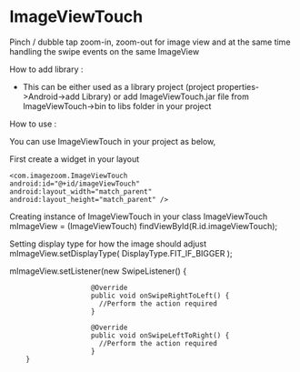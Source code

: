 ImageViewTouch
==============

Pinch / dubble tap zoom-in, zoom-out for image view and at the same time handling the swipe events on the same ImageView 


How to add library :

- This can be either 
     used as a library project (project properties->Android->add Library) 
  or 
     add ImageViewTouch.jar file from ImageViewTouch->bin to libs folder in your project
     
     
How to use :

   You can use ImageViewTouch in your project as below,
   
   
   First create a widget in your layout
   
    <com.imagezoom.ImageViewTouch 
    android:id="@+id/imageViewTouch"
    android:layout_width="match_parent"
    android:layout_height="match_parent" />
   
   
   
   Creating instance of ImageViewTouch in your class
   ImageViewTouch mImageView = (ImageViewTouch) findViewById(R.id.imageViewTouch);
   
   Setting display type for how the image should adjust 
   mImageView.setDisplayType( DisplayType.FIT_IF_BIGGER );
   
   mImageView.setListener(new SwipeListener() {

						@Override
						public void onSwipeRightToLeft() {
						  //Perform the action required
						}
						
						@Override
						public void onSwipeLeftToRight() {
						  //Perform the action required
						}
		}				

